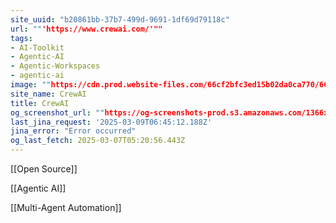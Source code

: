 ```yaml
---
site_uuid: "b20861bb-37b7-499d-9691-1df69d79118c"
url: ""'https://www.crewai.com/'""
tags:
- AI-Toolkit
- Agentic-AI
- Agentic-Workspaces
- agentic-ai
image: ""https://cdn.prod.website-files.com/66cf2bfc3ed15b02da0ca770/66e1e4bddb9f194838194eb2_256x256.png""
site_name: CrewAI
title: CrewAI
og_screenshot_url: ""https://og-screenshots-prod.s3.amazonaws.com/1366x768/80/false/2d1c25882762ee1d7d08262b260f4f6a6e73efb92255dd5c23f50d9f9c5bcd84.jpeg""
last_jina_request: '2025-03-09T06:45:12.188Z'
jina_error: "Error occurred"
og_last_fetch: 2025-03-07T05:20:56.443Z
---
```

[[Open Source]]

[[Agentic AI]]

[[Multi-Agent Automation]]




